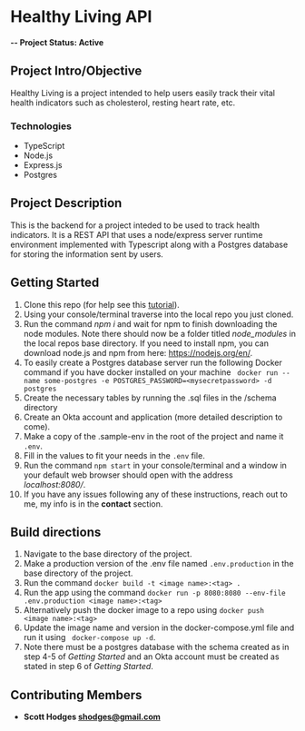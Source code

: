 
# Healthy Living API

#### -- Project Status: Active

## Project Intro/Objective
Healthy Living is a project intended to help users easily track their vital health indicators such as cholesterol, resting heart rate, etc.

### Technologies
* TypeScript
* Node.js
* Express.js
* Postgres

## Project Description
This is the backend for a project inteded to be used to track health indicators. It is a REST API that uses a node/express server runtime environment implemented with Typescript along with a Postgres database for storing the information sent by users. 


## Getting Started

1. Clone this repo (for help see this [tutorial](https://help.github.com/articles/cloning-a-repository/)).
2. Using your console/terminal traverse into the local repo you just cloned.
3. Run the command *npm i* and wait for npm to finish downloading the node modules. Note there should now be a folder titled *node_modules* in the local repos base directory. If you need to install npm, you can download node.js and npm from here: https://nodejs.org/en/.
4. To easily create a Postgres database server run the following Docker command if you have docker installed on your machine ```` docker run --name some-postgres -e POSTGRES_PASSWORD=<mysecretpassword> -d postgres````
5. Create the necessary tables by running the .sql files in the /schema directory
6. Create an Okta account and application (more detailed description to come).
5. Make a copy of the .sample-env in the root of the project and name it `.env`.
6. Fill in the values to fit your needs in the `.env` file.
7. Run the command `npm start` in your console/terminal and a window in your default web browser should open with the address *localhost:8080/*.
8. If you have any issues following any of these instructions, reach out to me, my info is in the **contact** section.

## Build directions
1. Navigate to the base directory of the project.
2. Make a production version of the .env file named `.env.production` in the base directory of the project.
2. Run the command `docker build -t <image name>:<tag> .`
3. Run the app using the command ````docker run -p 8080:8080 --env-file .env.production <image name>:<tag>````
4. Alternatively push the docker image to a repo using ````docker push  <image name>:<tag>```` 
5. Update the image name and version in the docker-compose.yml file and run it using ```` docker-compose up -d````.
6. Note there must be a postgres database with the schema created as in step 4-5 of *Getting Started* and an Okta account must be created as stated in step 6 of *Getting Started*.


## Contributing Members
* **Scott Hodges shodges@gmail.com**
